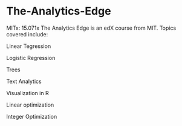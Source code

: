 # The-Analytics-Edge
MITx: 15.071x The Analytics Edge is an edX course from MIT.
Topics covered include:

Linear Tegression

Logistic Regression

Trees

Text Analytics

Visualization in R

Linear optimization

Integer Optimization





